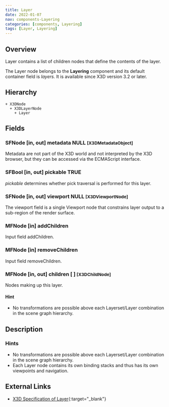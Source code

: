 ```yaml
---
title: Layer
date: 2022-01-07
nav: components-Layering
categories: [components, Layering]
tags: [Layer, Layering]
---
```

<style>
.post h3 {
  word-spacing: 0.2em;
}
</style>

## Overview

Layer contains a list of children nodes that define the contents of the layer.

The Layer node belongs to the **Layering** component and its default container field is *layers.* It is available since X3D version 3.2 or later.

## Hierarchy

```
+ X3DNode
  + X3DLayerNode
    + Layer
```

## Fields

### SFNode [in, out] **metadata** NULL <small>[X3DMetadataObject]</small>

Metadata are not part of the X3D world and not interpreted by the X3D browser, but they can be accessed via the ECMAScript interface.

### SFBool [in, out] **pickable** TRUE

*pickable* determines whether pick traversal is performed for this layer.

### SFNode [in, out] **viewport** NULL <small>[X3DViewportNode]</small>

The viewport field is a single Viewport node that constrains layer output to a sub-region of the render surface.

### MFNode [in] **addChildren**

Input field addChildren.

### MFNode [in] **removeChildren**

Input field removeChildren.

### MFNode [in, out] **children** [ ] <small>[X3DChildNode]</small>

Nodes making up this layer.

#### Hint

- No transformations are possible above each Layerset/Layer combination in the scene graph hierarchy.

## Description

### Hints

- No transformations are possible above each Layerset/Layer combination in the scene graph hierarchy.
- Each Layer node contains its own binding stacks and thus has its own viewpoints and navigation.

## External Links

- [X3D Specification of Layer](https://www.web3d.org/documents/specifications/19775-1/V4.0/Part01/components/layering.html#Layer){:target="_blank"}
